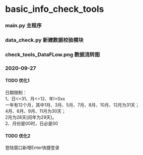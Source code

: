 # basic_info_check_tools

### main.py  主程序
### data_check.py  新建数据校验模块
### check_tools_DataFLow.png  数据流转图

### 2020-09-27
#### TODO 优化1
日期限制：<br>
1、日<=31、月<=12、年!=0xx<br>
一年有12个月，其中1月、3月、5月、7月、8月、10月、12月为31天；<br>
4月、6月、9月、11月为30天；<br>
2月为28天(闰年为29天)。<br>
2、月份是00时，日必是00<br>
#### TODO 优化2
登陆窗口新增Enter快捷登录
